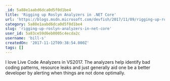 ```yaml
---
_id: 5a88e1aabd6dca0d5f0d1be4
title: 'Rigging up Roslyn Analyzers in .NET Core'
url: 'https://blogs.msdn.microsoft.com/devfish/2017/11/09/rigging-up-roslyn-analyzers-in-net-core/'
category: 5a88e1aabd6dca0d5f0d1be4
slug: 'rigging-up-roslyn-analyzers-in-net-core'
user_id: 5a83ce59d6eb0005c4ecda2c
username: 'bill-s'
createdOn: '2017-11-12T09:38:54.000Z'
tags: []
---
```


I love Live Code Analyzers in VS2017. The analyzers help identify bad coding patterns, resource leaks and just generally aid one be a better developer by alerting when things are not done optimally.
